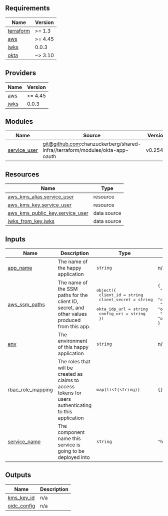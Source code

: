<!-- START -->
## Requirements

| Name | Version |
|------|---------|
| <a name="requirement_terraform"></a> [terraform](#requirement\_terraform) | >= 1.3 |
| <a name="requirement_aws"></a> [aws](#requirement\_aws) | >= 4.45 |
| <a name="requirement_jwks"></a> [jwks](#requirement\_jwks) | 0.0.3 |
| <a name="requirement_okta"></a> [okta](#requirement\_okta) | ~> 3.10 |

## Providers

| Name | Version |
|------|---------|
| <a name="provider_aws"></a> [aws](#provider\_aws) | >= 4.45 |
| <a name="provider_jwks"></a> [jwks](#provider\_jwks) | 0.0.3 |

## Modules

| Name | Source | Version |
|------|--------|---------|
| <a name="module_service_user"></a> [service\_user](#module\_service\_user) | git@github.com:chanzuckerberg/shared-infra//terraform/modules/okta-app-oauth | v0.254.1 |

## Resources

| Name | Type |
|------|------|
| [aws_kms_alias.service_user](https://registry.terraform.io/providers/hashicorp/aws/latest/docs/resources/kms_alias) | resource |
| [aws_kms_key.service_user](https://registry.terraform.io/providers/hashicorp/aws/latest/docs/resources/kms_key) | resource |
| [aws_kms_public_key.service_user](https://registry.terraform.io/providers/hashicorp/aws/latest/docs/data-sources/kms_public_key) | data source |
| [jwks_from_key.jwks](https://registry.terraform.io/providers/iwarapter/jwks/0.0.3/docs/data-sources/from_key) | data source |

## Inputs

| Name | Description | Type | Default | Required |
|------|-------------|------|---------|:--------:|
| <a name="input_app_name"></a> [app\_name](#input\_app\_name) | The name of the happy application | `string` | n/a | yes |
| <a name="input_aws_ssm_paths"></a> [aws\_ssm\_paths](#input\_aws\_ssm\_paths) | The name of the SSM paths for the client ID, secret, and other values produced from this app. | <pre>object({<br>    client_id     = string<br>    client_secret = string<br>    okta_idp_url  = string<br>    config_uri    = string<br>  })</pre> | <pre>{<br>  "client_id": "oauth2_proxy_client_id",<br>  "client_secret": "oauth2_proxy_client_secret",<br>  "config_uri": "oauth2_proxy_config_uri",<br>  "okta_idp_url": "oauth2_proxy_oidc_issuer_url"<br>}</pre> | no |
| <a name="input_env"></a> [env](#input\_env) | The environment of this happy application | `string` | n/a | yes |
| <a name="input_rbac_role_mapping"></a> [rbac\_role\_mapping](#input\_rbac\_role\_mapping) | The roles that will be created as claims to access tokens for users authenticating to this application | `map(list(string))` | `{}` | no |
| <a name="input_service_name"></a> [service\_name](#input\_service\_name) | The component name this service is going to be deployed into | `string` | `"happy"` | no |

## Outputs

| Name | Description |
|------|-------------|
| <a name="output_kms_key_id"></a> [kms\_key\_id](#output\_kms\_key\_id) | n/a |
| <a name="output_oidc_config"></a> [oidc\_config](#output\_oidc\_config) | n/a |
<!-- END -->